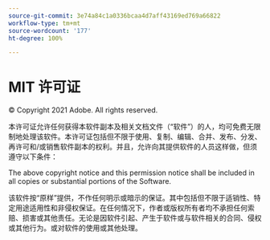 ```yaml
---
source-git-commit: 3e74a84c1a0336bcaa4d7aff43169ed769a66822
workflow-type: tm+mt
source-wordcount: '177'
ht-degree: 100%

---
```

# MIT 许可证

© Copyright 2021 Adobe. All rights reserved.

本许可证允许任何获得本软件副本及相关文档文件（“软件”）的人，均可免费无限制地处理该软件。本许可证包括但不限于使用、复制、编辑、合并、发布、分发、再许可和/或销售软件副本的权利。并且，允许向其提供软件的人员这样做，但须遵守以下条件：

The above copyright notice and this permission notice shall be included in all copies or substantial portions of the Software.

该软件按“原样”提供，不作任何明示或暗示的保证。其中包括但不限于适销性、特定用途适用性和非侵权保证。在任何情况下，作者或版权所有者均不承担任何索赔、损害或其他责任。无论是因软件引起、产生于软件或与软件相关的合同、侵权或其他行为。或对软件的使用或其他处理。
